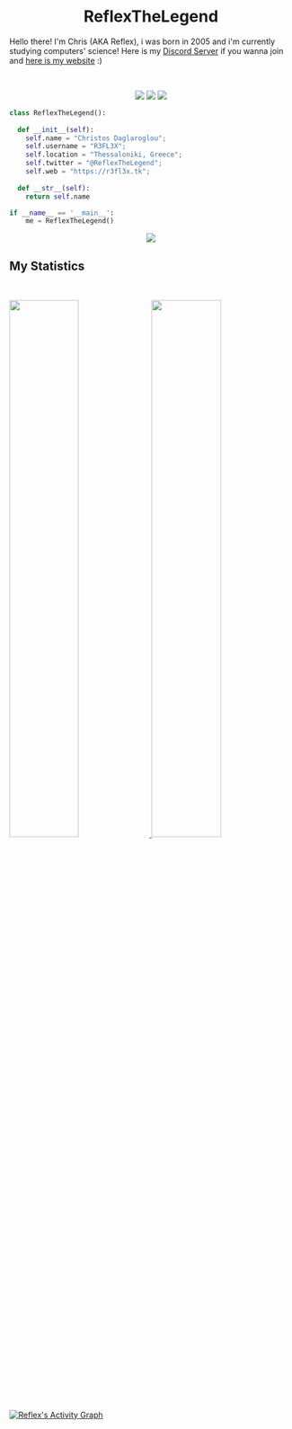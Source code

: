<h1 align="center">
  <b>ReflexTheLegend</b>
</h1>

Hello there! I'm Chris (AKA Reflex), i was born in 2005 and i'm currently studying computers' science!
Here is my <a href="https://discord.gg/CkgGNekjxB">Discord Server</a> if you wanna join and <a href="https://r3fl3x.tk">here is my website</a> :)

<br>

<p>
<div align="center">
  <img src="https://img.shields.io/badge/-HTML-c58545?style=for-the-badge&logo=html5&logoColor=c58545&labelColor=282828">
  <img src="https://img.shields.io/badge/-CSS-d1a01f?style=for-the-badge&logo=css3&logoColor=d1a01f&labelColor=282828">
  <img src="https://img.shields.io/badge/-Python-98b982?style=for-the-badge&logo=python&logoColor=98b982&labelColor=282828">
</div>
</p>

```python
class ReflexTheLegend():
    
  def __init__(self):
    self.name = "Christos Daglaroglou";
    self.username = "R3FL3X";
    self.location = "Thessaloniki, Greece";
    self.twitter = "@ReflexTheLegend";
    self.web = "https://r3fl3x.tk";
  
  def __str__(self):
    return self.name

if __name__ == '__main__':
    me = ReflexTheLegend()
```


<div align="center">
  <a href="https://r3fl3x.tk">
    <img src="https://readme-spotify-tingz.vercel.app/api/now-playing">
  </a>
</div>

<!--
<div align="center">
  <a href="https://r3fl3x.tk">
    <img src="https://spotify-readme-theta-virid.vercel.app/api?scan=true&theme=dark" width="240px">
  </a>
</div>
-->

## My Statistics

<br/>
<p align="left">
  <a href="https://r3fl3x.tk/">
  <img width="49.5%" src="https://github-readme-stats.vercel.app/api?username=ReflexTheLegend&show_icons=true&theme=gruvbox&hide_border=true" />
    <img width="49.5%" src="https://github-readme-streak-stats.herokuapp.com/?user=ReflexTheLegend&theme=gruvbox&hide_border=true" />
  </a>
</p>
<br>

[![Reflex's Activity Graph](https://activity-graph.herokuapp.com/graph?username=ReflexTheLegend&custom_title=Reflex's%20Graph&theme=gruvbox&bg_color=282828&hide_border=true&line=d1a01f&point=c58545)](https://r3fl3x.tk)
